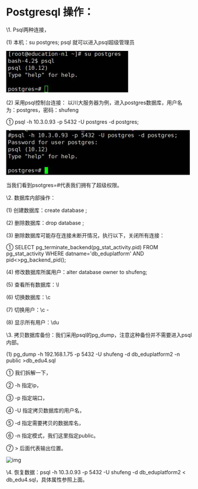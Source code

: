 # Postgresql 操作：

\1. Psql两种连接，

(1)   本机：su postgres;  psql 就可以进入psql超级管理员

![img](https://raw.githubusercontent.com/FineTry/Picture/DEV/knowledge/clip_image002.jpg)

(2)   采用psql控制台连接： 以川大服务器为例，进入postgres数据库，用户名为：postgres，密码：shufeng

①  psql -h 10.3.0.93 -p 5432 -U postgres -d postgres;

![img](https://raw.githubusercontent.com/FineTry/Picture/DEV/knowledge/clip_image004.jpg)

当我们看到psotgres=#代表我们拥有了超级权限。

 

\2. 数据库内部操作：

(1)   创建数据库：create database <dbname>;

(2)   删除数据库：drop database <dbname>;

(3)   删除数据库可能存在连接未断开情况，执行以下，关闭所有连接：

①  SELECT pg_terminate_backend(pg_stat_activity.pid) FROM pg_stat_activity WHERE datname='db_eduplatform' AND pid<>pg_backend_pid();

(4)   修改数据库所属用户：alter database <dbname> owner to shufeng;

(5)   查看所有数据库：\l

(6)   切换数据库：\c <dbname>

(7)   切换用户：\c - <name>

(8)   显示所有用户：\du

 

\3. 拷贝数据库备份：我们采用psql的pg_dump，注意这种备份并不需要进入psql内部。

(1)   pg_dump -h 192.168.1.75 -p 5432 -U shufeng -d db_eduplatform2 -n public >db_edu4.sql

①  我们拆解一下，

②  -h 指定ip，

③  -p 指定端口，

④  -U 指定拷贝数据库的用户名，

⑤  -d 指定需要拷贝的数据库名，

⑥  -n 指定模式，我们这里指定public。 

⑦  > 后面代表输出位置。

![img](D:\个人文件\学无止境\Image\clip_image006.jpg)

 

\4. 恢复数据：psql -h 10.3.0.93 -p 5432 -U shufeng -d db_eduplatform2 < db_edu4.sql，具体属性参照上面。